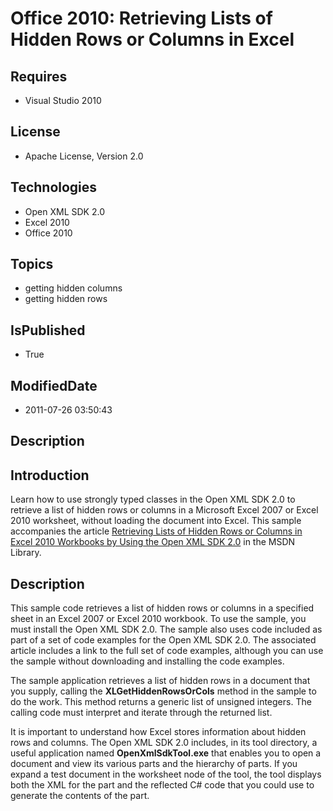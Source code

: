# Office 2010: Retrieving Lists of Hidden Rows or Columns in Excel
## Requires
* Visual Studio 2010
## License
* Apache License, Version 2.0
## Technologies
* Open XML SDK 2.0
* Excel 2010
* Office 2010
## Topics
* getting hidden columns
* getting hidden rows
## IsPublished
* True
## ModifiedDate
* 2011-07-26 03:50:43
## Description

<h2><strong>Introduction</strong></h2>
<p>Learn how to use strongly typed classes in the Open XML SDK 2.0 to retrieve a list of hidden rows or columns in a Microsoft Excel 2007 or Excel 2010 worksheet, without loading the document into Excel. This sample accompanies the article
<a href="http://msdn.microsoft.com/en-us/library/ff956189.aspx">Retrieving Lists of Hidden Rows or Columns in Excel 2010 Workbooks by Using the Open XML SDK 2.0</a> in the MSDN Library.</p>
<h2><strong>Description</strong></h2>
<p>This sample code retrieves a list of hidden rows or columns in a specified sheet in an Excel 2007 or Excel 2010 workbook. To use the sample, you must install the Open XML SDK 2.0. The sample also uses code included as part of a set of code examples for the
 Open XML SDK 2.0. The associated article includes a link to the full set of code examples, although you can use the sample without downloading and installing the code examples.</p>
<p>The sample application retrieves a list of hidden rows in a document that you supply, calling the
<strong>XLGetHiddenRowsOrCols</strong> method in the sample to do the work. This method returns a generic list of unsigned integers. The calling code must interpret and iterate through the returned list.</p>
<p>It is important to understand how Excel stores information about hidden rows and columns. The Open XML SDK 2.0 includes, in its tool directory, a useful application named
<strong>OpenXmlSdkTool.exe</strong> that enables you to open a document and view its various parts and the hierarchy of parts. If you expand a test document in the worksheet node of the tool, the tool displays both the XML for the part and the reflected C#
 code that you could use to generate the contents of the part.</p>
